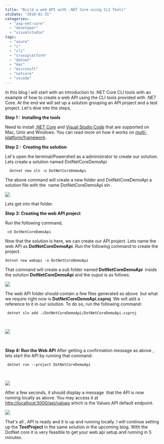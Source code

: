 ```yaml
---
title: "Build a web API with .NET Core using CLI Tools"
utcDate: "2018-01-31"
categories: 
  - "asp-net-core"
  - "developer"
  - "visualstudio"
tags: 
  - "azure"
  - "c"
  - "cli"
  - "crossplatform"
  - "dotnet"
  - "mac"
  - "microsoft"
  - "netcore"
  - "vscode"
---
```


In this blog i will start with an introduction to .NET Core CLI tools with an example of how to create a web API using the CLI tools provided with .NET Core. At the end we will set up a solution grouping an API project and a test project. Let's dive into the steps,

**Step 1 :  Installing the tools**

Need to install [.NET Core](https://www.microsoft.com/net/learn/get-started/windows?utm_expid=.-Fmi9Q05Ry2oXQgdtPElHw.0&utm_referrer=https%3A%2F%2Fwww.google.lk%2F) and [Visual Studio Code](https://code.visualstudio.com/) that are supported on Mac, Unix and Windows. You can read more on how it works on [multi-platform/framework](https://blogs.msdn.microsoft.com/dotnet/2016/09/26/introducing-net-standard/).

**Step 2 :  Creating the solution**

Let's open the terminal/Powershell as a administrator to create our solution. Lets create a solution named DotNetCoreDemoApi

```
  dotnet new sln -o DotNetCoreDemoApi  
```

The above command will create a new folder and DotNetCoreDemoApi a solution file with the  name DotNetCoreDemoApi sln .

[![](https://sajeetharan.wordpress.com/wp-content/uploads/2018/01/266c3-2018-01-31_10-54-54_1.png?w=300)](https://sajeetharan.wordpress.com/wp-content/uploads/2018/01/266c3-2018-01-31_10-54-54_1.png)

Lets get into that folder.

**Step 3: Creating the web API project**

Run the following command,

```
 cd DotNetCoreDemoApi 
```

Now that the solution is here, we can create our API project. Lets name the web API as **DotNetCoreDemoApi**. Run the following command to create the project.

```
dotnet new webapi -o DotNetCoreDemoApi  
```

That command will create a sub folder named **DotNetCoreDemoApi**  inside the solution **DotNetCoreDemoApi** and the ouput is as follows.

[![](https://sajeetharan.wordpress.com/wp-content/uploads/2018/01/2962a-2018-01-31_11-11-34_2.png?w=300)](https://sajeetharan.wordpress.com/wp-content/uploads/2018/01/2962a-2018-01-31_11-11-34_2.png)

The web API folder should contain a few files generated as above  but what we require right now is **DotNetCoreDemoApi.csproj**. We will add a reference to it in our solution. To do so, run the following command:

```
 dotnet sln add ./DotNetCoreDemoApi/DotNetCoreDemoApi.csproj
```

 

[![](https://sajeetharan.wordpress.com/wp-content/uploads/2018/01/a4836-2018-01-31_11-21-30_3.png?w=300)](https://sajeetharan.wordpress.com/wp-content/uploads/2018/01/a4836-2018-01-31_11-21-30_3.png)

 

**Step 4: Run the Web API** After getting a confirmation message as above , lets start the API by running that command:

```
 dotnet run --project DotNetCoreDemoApi  
```

 

[![](https://sajeetharan.wordpress.com/wp-content/uploads/2018/01/aa088-2018-01-31_11-25-50_4.png?w=300)](https://sajeetharan.wordpress.com/wp-content/uploads/2018/01/aa088-2018-01-31_11-25-50_4.png)

After a few seconds, it should display a message  that the API is now running locally as above. You may access it at [http://localhost:5000/api/values](http://localhost:5000/api/values) which is the Values API default endpoint.

[![](https://sajeetharan.wordpress.com/wp-content/uploads/2018/01/5c320-2018-01-31_11-27-55_5.png?w=300)](https://sajeetharan.wordpress.com/wp-content/uploads/2018/01/5c320-2018-01-31_11-27-55_5.png)

That's all , API is ready and it is up and running locally. I will continue setting up the **TestProject** in the same solution in the upcoming blog. With the DotNet core it is very feasible to get your web api setup and running in 5 minutes.
